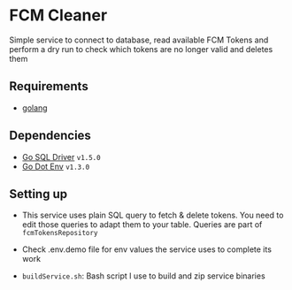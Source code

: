 # FCM Cleaner

Simple service to connect to database, read available FCM Tokens and perform a dry run to check which tokens are no longer valid and deletes them

## Requirements

- [golang](https://go.dev/)

## Dependencies

- [Go SQL Driver](github.com/go-sql-driver/mysql) `v1.5.0`
- [Go Dot Env](github.com/joho/godotenv) `v1.3.0`

## Setting up

- This service uses plain SQL query to fetch & delete tokens. You need to edit those queries to adapt them to your table. Queries are part of `fcmTokensRepository`

- Check .env.demo file for env values the service uses to complete its work

- `buildService.sh`: Bash script I use to build and zip service binaries
